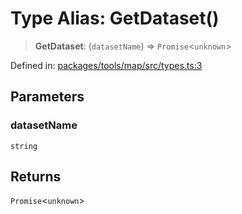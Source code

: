 # Type Alias: GetDataset()

> **GetDataset**: (`datasetName`) => `Promise`\<`unknown`\>

Defined in: [packages/tools/map/src/types.ts:3](https://github.com/GeoDaCenter/openassistant/blob/dc72d81a35cf8e46295657303846fbb4ad891993/packages/tools/map/src/types.ts#L3)

## Parameters

### datasetName

`string`

## Returns

`Promise`\<`unknown`\>
